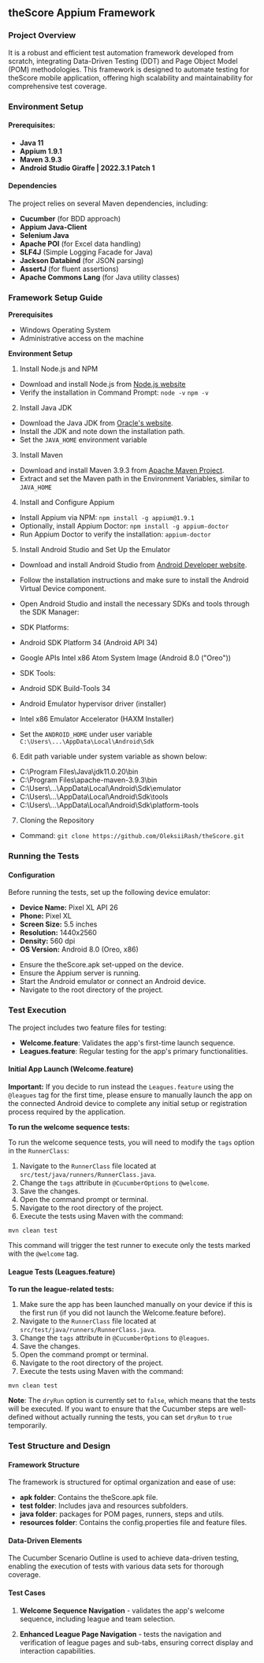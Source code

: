 ## theScore Appium Framework

### **Project Overview**

It is a robust and efficient test automation framework developed from scratch, integrating Data-Driven Testing (DDT) and Page Object Model (POM) methodologies. This framework is designed to automate testing for theScore mobile application, offering high scalability and maintainability for comprehensive test coverage.

### **Environment Setup**

#### Prerequisites:

* **Java 11**
* **Appium 1.9.1**
* **Maven 3.9.3**
* **Android Studio Giraffe | 2022.3.1 Patch 1**

#### Dependencies

The project relies on several Maven dependencies, including:

* **Cucumber** (for BDD approach)
* **Appium Java-Client**
* **Selenium Java**
* **Apache POI** (for Excel data handling)
* **SLF4J** (Simple Logging Facade for Java)
* **Jackson Databind** (for JSON parsing)
* **AssertJ** (for fluent assertions)
* **Apache Commons Lang** (for Java utility classes)


### **Framework Setup Guide**

**Prerequisites**
- Windows Operating System
- Administrative access on the machine

**Environment Setup**

1. Install Node.js and NPM
- Download and install Node.js from [Node.js website](https://nodejs.org/)
- Verify the installation in Command Prompt: `node -v` `npm -v`

2. Install Java JDK

- Download the Java JDK from [Oracle's website](https://www.oracle.com/java/technologies/javase-downloads.html).
- Install the JDK and note down the installation path.
- Set the `JAVA_HOME` environment variable

3. Install Maven

- Download and install Maven 3.9.3 from [Apache Maven Project](https://maven.apache.org/download.cgi).
- Extract and set the Maven path in the Environment Variables, similar to `JAVA_HOME`

4. Install and Configure Appium

- Install Appium via NPM: `npm install -g appium@1.9.1`
- Optionally, install Appium Doctor: `npm install -g appium-doctor`
- Run Appium Doctor to verify the installation: `appium-doctor`

5. Install Android Studio and Set Up the Emulator

- Download and install Android Studio from [Android Developer website](https://developer.android.com/studio/).
- Follow the installation instructions and make sure to install the Android Virtual Device component.
- Open Android Studio and install the necessary SDKs and tools through the SDK Manager: 


- SDK Platforms: 


- Android SDK Platform 34 (Android API 34)
- Google APIs Intel x86 Atom System Image (Android 8.0 ("Oreo"))


- SDK Tools:


- Android SDK Build-Tools 34
- Android Emulator hypervisor driver (installer)
- Intel x86 Emulator Accelerator (HAXM Installer)


- Set the `ANDROID_HOME` under user variable `C:\Users\...\AppData\Local\Android\Sdk`

6. Edit path variable under system variable as shown below:

- C:\Program Files\Java\jdk11.0.20\bin
- C:\Program Files\apache-maven-3.9.3\bin
- C:\Users\\...\AppData\Local\Android\Sdk\emulator
- C:\Users\\...\AppData\Local\Android\Sdk\tools
- C:\Users\\...\AppData\Local\Android\Sdk\platform-tools

7. Cloning the Repository
- Command: `git clone https://github.com/OleksiiRash/theScore.git`

### **Running the Tests**

#### Configuration

Before running the tests, set up the following device emulator:

* **Device Name:** Pixel XL API 26
* **Phone:** Pixel XL
* **Screen Size:** 5.5 inches
* **Resolution:** 1440x2560
* **Density:** 560 dpi
* **OS Version:** Android 8.0 (Oreo, x86)

- Ensure the theScore.apk set-upped on the device.
- Ensure the Appium server is running.
- Start the Android emulator or connect an Android device.
- Navigate to the root directory of the project.

### **Test Execution**
The project includes two feature files for testing:

* **Welcome.feature**: Validates the app's first-time launch sequence.
* **Leagues.feature**: Regular testing for the app's primary functionalities.

#### **Initial App Launch (Welcome.feature)**

**Important:** If you decide to run instead the `Leagues.feature` using the `@leagues` tag for the first time, please ensure to manually launch the app on the connected Android device to complete any initial setup or registration process required by the application.

**To run the welcome sequence tests:**

To run the welcome sequence tests, you will need to modify the `tags` option in the `RunnerClass`:

1. Navigate to the `RunnerClass` file located at `src/test/java/runners/RunnerClass.java`.
2. Change the `tags` attribute in `@CucumberOptions` to `@welcome`.
3. Save the changes.
4. Open the command prompt or terminal.
5. Navigate to the root directory of the project.
6. Execute the tests using Maven with the command:

`mvn clean test`

This command will trigger the test runner to execute only the tests marked with the `@welcome` tag.

#### **League Tests (Leagues.feature)**

**To run the league-related tests:**

1. Make sure the app has been launched manually on your device if this is the first run (if you did not launch the Welcome.feature before).
2. Navigate to the `RunnerClass` file located at `src/test/java/runners/RunnerClass.java`.
3. Change the `tags` attribute in `@CucumberOptions` to `@leagues`.
4. Save the changes.
5. Open the command prompt or terminal.
6. Navigate to the root directory of the project.
7. Execute the tests using Maven with the command:

`mvn clean test`

**Note**: The `dryRun` option is currently set to `false`, which means that the tests will be executed. If you want to ensure that the Cucumber steps are well-defined without actually running the tests, you can set `dryRun` to `true` temporarily.

### **Test Structure and Design**

#### Framework Structure

The framework is structured for optimal organization and ease of use:

* **apk folder**: Contains the theScore.apk file.
* **test folder**: Includes java and resources subfolders.
* **java folder**: packages for POM pages, runners, steps and utils.
* **resources folder**: Contains the config.properties file and feature files.

#### Data-Driven Elements

The Cucumber Scenario Outline is used to achieve data-driven testing, enabling the execution of tests with various data sets for thorough coverage.

#### Test Cases
1. **Welcome Sequence Navigation** - 
   validates the app's welcome sequence, including league and team selection.


2. **Enhanced League Page Navigation** - 
   tests the navigation and verification of league pages and sub-tabs, ensuring correct display and interaction capabilities.
